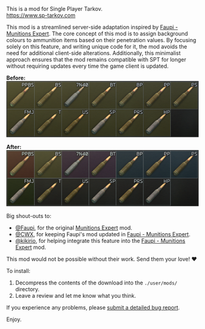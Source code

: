 This is a mod for Single Player Tarkov.  
https://www.sp-tarkov.com

This mod is a streamlined server-side adaptation inspired by [Faupi - Munitions Expert](https://hub.sp-tarkov.com/files/file/554-faupi-munitions-expert/)​. The core concept of this mod is to assign background colours to ammunition items based on their penetration values. By focusing solely on this feature, and writing unique code for it, the mod avoids the need for additional client-side alterations. Additionally, this minimalist approach ensures that the mod remains compatible with SPT for longer without requiring updates every time the game client is updated.

**Before:**  
![Before Mod](https://github.com/refringe/EasyAmmunition/blob/master/images/Before.png?raw=true)

**After:**  
![After Mod](https://github.com/refringe/EasyAmmunition/blob/master/images/After.png?raw=true)

Big shout-outs to:
 - [@Faupi](https://hub.sp-tarkov.com/user/3286-faupi/), for the original [Munitions Expert](https://hub.sp-tarkov.com/files/file/348-munitions-expert-ammo-stats-in-inspect-view/) mod.
 - [@CWX](https://hub.sp-tarkov.com/user/12898-cwx/), for keeping Faupi's mod updated in [Faupi - Munitions Expert](https://hub.sp-tarkov.com/files/file/554-faupi-munitions-expert/).
 - [@kikirio](https://hub.sp-tarkov.com/user/3655-kikirio/), for helping integrate this feature into the [Faupi - Munitions Expert](https://hub.sp-tarkov.com/files/file/554-faupi-munitions-expert/) mod.

This mod would not be possible without their work. Send them your love! ♥️

To install:

1. Decompress the contents of the download into the `./user/mods/` directory.  
2. Leave a review and let me know what you think.

If you experience any problems, please [submit a detailed bug report](https://github.com/refringe/EasyAmmunition/issues).

Enjoy.
